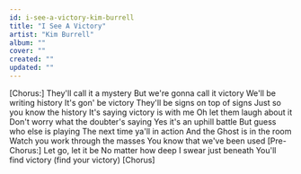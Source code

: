 ```yaml
---
id: i-see-a-victory-kim-burrell
title: "I See A Victory"
artist: "Kim Burrell"
album: ""
cover: ""
created: ""
updated: ""
---
```


[Chorus:]
They'll call it a mystery
But we're gonna call it victory
We'll be writing history
It's gon' be victory
They'll be signs on top of signs
Just so you know the history
It's saying victory is with me
Oh let them laugh about it
Don't worry what the doubter's saying
Yes it's an uphill battle
But guess who else is playing
The next time ya'll in action
And the Ghost is in the room
Watch you work through the masses
You know that we've been used
[Pre-Chorus:]
Let go, let it be
No matter how deep
I swear just beneath
You'll find victory (find your victory)
[Chorus]